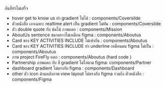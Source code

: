 อันที่ทำไม่เสร็จ

- hover get to know us ทำ gradient ไม่ได้ : components/Coversilde
- ตัวหนังสือ เอาเฉพาะ realtime alert เป็น gradient ไม่ทัน : components/Coversilde
- ตัว double quote กับ ต้นไม้ ภาพแตก : components/Mission
- AboutUs sentence ขนาดยาวไม่เหมือน figma : components/Aboutus
- Card ของ KEY ACTIVITIES INCLUDE ไม่เท่ากัน : components/Aboutus
- Card ของ KEY ACTIVITIES INCLUDE ทำ underline เหมือนมน figma ไม่เป็น : components/Aboutus
- ภาพ project FireFly แตก : components/Aboutus (hard code )
- Partnership ภาพแตก กับ สี gradient ไม่ไล่ตาม figma: components/Partner
- dashboard gradient ไม่ตรงกับ figma : components/Dashboard
- other ตัว icon ด้านหลังภาพ view layout ไม่ตรงกับ figma รวมถึง ตัวหนังสือ : components/Figma
